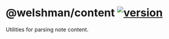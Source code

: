# @welshman/content [![version](https://badgen.net/npm/v/@welshman/content)](https://npmjs.com/package/@welshman/content)

Utilities for parsing note content.
